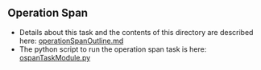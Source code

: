 ## Operation Span

- Details about this task and the contents of this directory are described here: [operationSpanOutline.md](operationSpanOutline.md)
- The python script to run the operation span task is here: [ospanTaskModule.py](ospanTaskModule.py)
